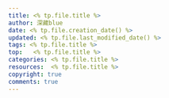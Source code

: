 ```yaml
---
title: <% tp.file.title %>
author: 深藏blue
date: <% tp.file.creation_date() %>
updated: <% tp.file.last_modified_date() %>
tags: <% tp.file.title %>
top:   <% tp.file.title %>
categories: <% tp.file.title %>
resources:  <% tp.file.title %>
copyright: true
comments: true
---
```

